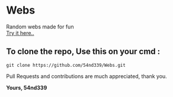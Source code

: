 # Webs
Random webs made for fun\
[Try it here..](https://54nd339.github.io/Webs/)

## To clone the repo, Use this on your cmd :
```git
git clone https://github.com/54nd339/Webs.git
```
Pull Requests and contributions are much appreciated, thank you.

**Yours, 54nd339**
